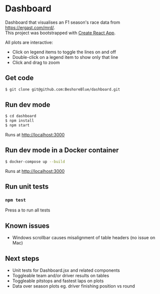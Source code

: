 # Dashboard

Dashboard that visualises an F1 season's race data from https://ergast.com/mrd/. \
This project was bootstrapped with [Create React App](https://github.com/facebook/create-react-app).

All plots are interactive:
- Click on legend items to toggle the lines on and off
- Double-click on a legend item to show only that line
- Click and drag to zoom

## Get code
```zsh
$ git clone git@github.com:BeshoreBlue/dashboard.git
```

## Run dev mode

```zsh
$ cd dashboard
$ npm install
$ npm start
```
Runs at [http://localhost:3000](http://localhost:3000)

## Run dev mode in a Docker container

```zsh
$ docker-compose up --build
```
Runs at [http://localhost:3000](http://localhost:3000)

## Run unit tests
### `npm test`
Press a to run all tests

## Known issues
- Windows scrollbar causes misalignment of table headers (no issue on Mac)

## Next steps
- Unit tests for Dashboard.jsx and related components
- Toggleable team and/or driver results on tables
- Toggleable pitstops and fastest laps on plots
- Data over season plots eg. driver finishing position vs round